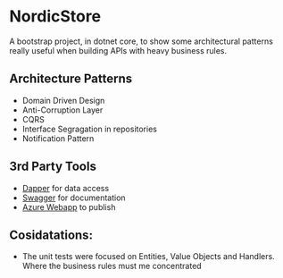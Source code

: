 # NordicStore

A bootstrap project, in dotnet core, to show some architectural patterns really useful when building APIs with heavy business rules.


## Architecture Patterns

- Domain Driven Design
- Anti-Corruption Layer
- CQRS
- Interface Segragation in repositories
- Notification Pattern


## 3rd Party Tools  
- [Dapper](https://github.com/StackExchange/Dapper) for data access
- [Swagger](https://swagger.io/) for documentation
- [Azure Webapp](https://azure.microsoft.com/en-us/services/app-service/web/) to publish

## Cosidatations: 
- The unit tests were focused on Entities, Value Objects and Handlers. Where the business rules must me concentrated
